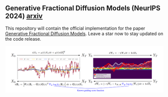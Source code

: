 ## Generative Fractional Diffusion Models (NeurIPS 2024) [arxiv](https://arxiv.org/abs/2310.17638)
This repository will contain the official implementation for the paper [Generative Fractional Diffusion Models](https://arxiv.org/abs/2310.17638). Leave a star now to stay updated on the code release.

![cover](visuals/thumbnail.png)
